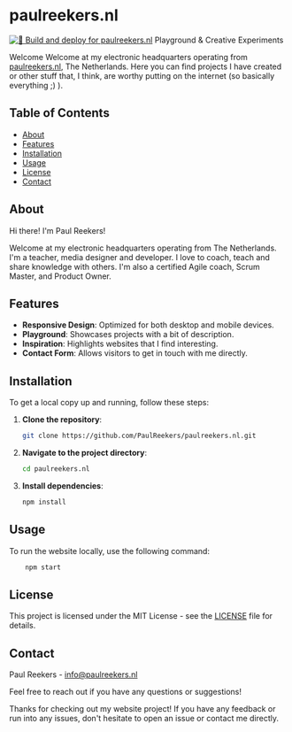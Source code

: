# paulreekers.nl
[![🚀 Build and deploy for paulreekers.nl](https://github.com/PaulReekers/paulreekers.nl/actions/workflows/main.yml/badge.svg?branch=main)](https://github.com/PaulReekers/paulreekers.nl/actions/workflows/main.yml)
Playground &amp; Creative Experiments

Welcome Welcome at my electronic headquarters operating from [paulreekers.nl](https://paulreekers.nl), The Netherlands. Here you can find projects I have created or other stuff that, I think, are worthy putting on the internet (so basically everything ;) ).

## Table of Contents

- [About](#about)
- [Features](#features)
- [Installation](#installation)
- [Usage](#usage)
- [License](#license)
- [Contact](#contact)

## About

Hi there! I'm Paul Reekers!

Welcome at my electronic headquarters operating from The Netherlands. I'm a teacher, media designer and developer. I love to coach, teach and share knowledge with others. I'm also a certified Agile coach, Scrum Master, and Product Owner.

## Features

- **Responsive Design**: Optimized for both desktop and mobile devices.
- **Playground**: Showcases projects with a bit of description.
- **Inspiration**: Highlights websites that I find interesting.
- **Contact Form**: Allows visitors to get in touch with me directly.

## Installation

To get a local copy up and running, follow these steps:

1. **Clone the repository**:
    ```sh
    git clone https://github.com/PaulReekers/paulreekers.nl.git
    ```
2. **Navigate to the project directory**:
    ```sh
    cd paulreekers.nl
    ```
3. **Install dependencies**:
    ```sh
    npm install
    ```

## Usage

To run the website locally, use the following command:

```sh
    npm start
```

## License

This project is licensed under the MIT License - see the [LICENSE](LICENSE) file for details.

## Contact

Paul Reekers - [info@paulreekers.nl](mailto:info@paulreekers.nl)

Feel free to reach out if you have any questions or suggestions!

Thanks for checking out my website project! If you have any feedback or run into any issues, don't hesitate to open an issue or contact me directly.
